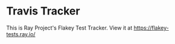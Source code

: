 # Travis Tracker

This is Ray Project's Flakey Test Tracker. View it at https://flakey-tests.ray.io/
